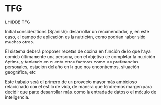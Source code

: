 # TFG
LHIDDE TFG

Initial considerations (Spanish):
desarrollar un recomendador, y, en este caso, el campo de aplicación es la nutrición, como podrían haber sido muchos otros. 

El sistema deberá proponer recetas de cocina en función de lo que haya comido últimamente una persona, con el objetivo de completar la nutrición óptima, y teniendo en cuenta otros factores como las preferencias personales, estación del año en la que nos encontremos, situación geográfica, etc.

Este trabajo será el primero de un proyecto mayor más ambicioso relacionado con el estilo de vida, de manera que tendremos margen para decidir que parte desarrollar más, como la entrada de datos o el módulo de inteligencia.
